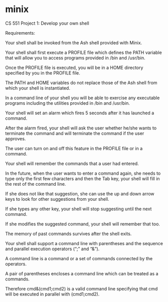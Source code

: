 # minix

CS 551 Project 1: Develop your own shell

Requirements:

Your shell shall be invoked from the Ash shell provided with Minix.

Your shell shall first execute a PROFILE file which defines the PATH variable 
that will allow you to access programs provided in /bin and /usr/bin. 

Once the PROFILE file is executed, you will be in a HOME directory specified by you in the PROFILE file. 

The PATH and HOME variables do not replace those of the Ash shell from which your shell is instantiated. 

In a command line of your shell you will be able to exercise any executable programs including 
the utilities provided in /bin and /usr/bin. 

Your shell will set an alarm which fires 5 seconds after it has launched a command. 

After the alarm fired, your shell will ask the user whether he/she wants to terminate 
the command and will terminate the command if the user approves. 

The user can turn on and off this feature in the PROFILE file or in a command.

Your shell will remember the commands that a user had entered. 

In the future, when the user wants to enter a command again, 
she needs to type only the first few characters and then the Tab key, 
your shell will fill in the rest of the command line. 

If she does not like that suggestion, she can use the up and down arrow keys 
to look for other suggestions from your shell. 

If she types any other key, your shell will stop suggesting until the next command. 

If she modifies the suggested command, your shell will remember that too. 

The memory of past commands survives after the shell exits.

Your shell shall support a command line with parentheses and the sequence 
and parallel execution operators (“;” and “&”). 

A command line is a command or a set of commands connected by the operators. 

A pair of parentheses encloses a command line which can be treated as a commands. 

Therefore cmd&(cmd1;cmd2) is a valid command line specifying that cmd will be executed in parallel with (cmd1;cmd2).

